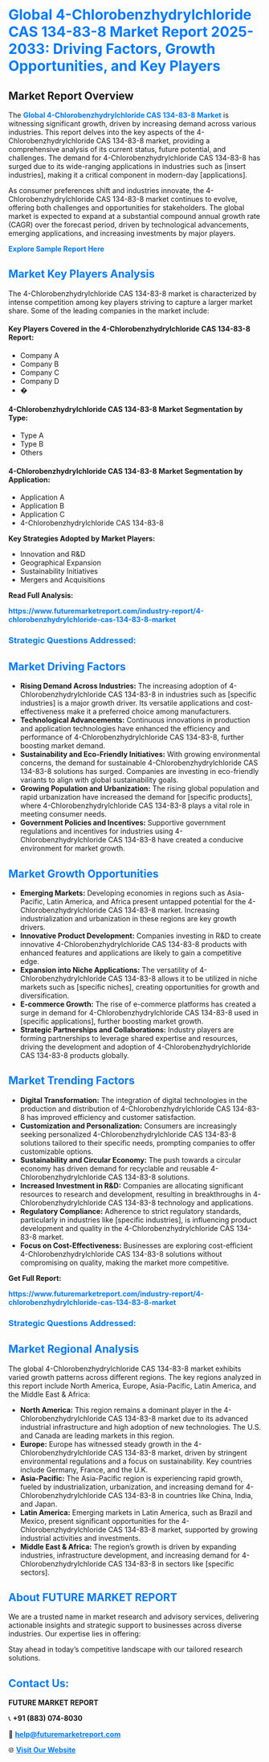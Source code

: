 <h1 style="color: #007BFF;">Global 4-Chlorobenzhydrylchloride CAS 134-83-8 Market Report 2025-2033: Driving Factors, Growth Opportunities, and Key Players</h1>

<section id="overview">
<h2>Market Report Overview</h2>
<p>The <a href="https://www.futuremarketreport.com/industry-report/4-chlorobenzhydrylchloride-cas-134-83-8-market" style="color: #007BFF; text-decoration: none;"><strong>Global 4-Chlorobenzhydrylchloride CAS 134-83-8 Market</strong></a> is witnessing significant growth, driven by increasing demand across various industries. This report delves into the key aspects of the 4-Chlorobenzhydrylchloride CAS 134-83-8 market, providing a comprehensive analysis of its current status, future potential, and challenges. The demand for 4-Chlorobenzhydrylchloride CAS 134-83-8 has surged due to its wide-ranging applications in industries such as [insert industries], making it a critical component in modern-day [applications].</p>
<p>As consumer preferences shift and industries innovate, the 4-Chlorobenzhydrylchloride CAS 134-83-8 market continues to evolve, offering both challenges and opportunities for stakeholders. The global market is expected to expand at a substantial compound annual growth rate (CAGR) over the forecast period, driven by technological advancements, emerging applications, and increasing investments by major players.</p>
</section>

<section id="overview">
<p><a href="https://www.futuremarketreport.com/request-sample/reportId=119388" style="color: #007BFF; text-decoration: none;"><strong>Explore Sample Report Here</strong></a></p>
</section>

<section id="key-players">
<h2 style="color: #007BFF;">Market Key Players Analysis</h2>
<p>The 4-Chlorobenzhydrylchloride CAS 134-83-8 market is characterized by intense competition among key players striving to capture a larger market share. Some of the leading companies in the market include:</p>
<h4>Key Players Covered in the 4-Chlorobenzhydrylchloride CAS 134-83-8 Report:</h4>
<ul><li>Company A</li><li>Company B</li><li>Company C</li><li>Company D</li><li>�</li></ul>
<h4>4-Chlorobenzhydrylchloride CAS 134-83-8 Market Segmentation by Type:</h4>
<ul><li>Type A</li><li>Type B</li><li>Others</li></ul>

<h4>4-Chlorobenzhydrylchloride CAS 134-83-8 Market Segmentation by Application:</h4>
<ul><li>Application A</li><li>Application B</li><li>Application C</li><li>4-Chlorobenzhydrylchloride CAS 134-83-8</li></ul>
<p><strong>Key Strategies Adopted by Market Players:</strong></p>
<ul>
<li>Innovation and R&D</li>
<li>Geographical Expansion</li>
<li>Sustainability Initiatives</li>
<li>Mergers and Acquisitions</li>
</ul>
</section>

<section>
<p><strong>Read Full Analysis: </strong></p><a href="https://www.futuremarketreport.com/industry-report/4-chlorobenzhydrylchloride-cas-134-83-8-market" style="color: #007BFF; text-decoration: none;"><strong>https://www.futuremarketreport.com/industry-report/4-chlorobenzhydrylchloride-cas-134-83-8-market</strong></a>
<h3 style="color: #007BFF;">Strategic Questions Addressed:</h3>
</section>

<section id="driving-factors">
<h2 style="color: #007BFF;">Market Driving Factors</h2>
<ul>
<li><strong>Rising Demand Across Industries:</strong> The increasing adoption of 4-Chlorobenzhydrylchloride CAS 134-83-8 in industries such as [specific industries] is a major growth driver. Its versatile applications and cost-effectiveness make it a preferred choice among manufacturers.</li>
<li><strong>Technological Advancements:</strong> Continuous innovations in production and application technologies have enhanced the efficiency and performance of 4-Chlorobenzhydrylchloride CAS 134-83-8, further boosting market demand.</li>
<li><strong>Sustainability and Eco-Friendly Initiatives:</strong> With growing environmental concerns, the demand for sustainable 4-Chlorobenzhydrylchloride CAS 134-83-8 solutions has surged. Companies are investing in eco-friendly variants to align with global sustainability goals.</li>
<li><strong>Growing Population and Urbanization:</strong> The rising global population and rapid urbanization have increased the demand for [specific products], where 4-Chlorobenzhydrylchloride CAS 134-83-8 plays a vital role in meeting consumer needs.</li>
<li><strong>Government Policies and Incentives:</strong> Supportive government regulations and incentives for industries using 4-Chlorobenzhydrylchloride CAS 134-83-8 have created a conducive environment for market growth.</li>
</ul>
</section>

<section id="growth-opportunities">
<h2 style="color: #007BFF;">Market Growth Opportunities</h2>
<ul>
<li><strong>Emerging Markets:</strong> Developing economies in regions such as Asia-Pacific, Latin America, and Africa present untapped potential for the 4-Chlorobenzhydrylchloride CAS 134-83-8 market. Increasing industrialization and urbanization in these regions are key growth drivers.</li>
<li><strong>Innovative Product Development:</strong> Companies investing in R&D to create innovative 4-Chlorobenzhydrylchloride CAS 134-83-8 products with enhanced features and applications are likely to gain a competitive edge.</li>
<li><strong>Expansion into Niche Applications:</strong> The versatility of 4-Chlorobenzhydrylchloride CAS 134-83-8 allows it to be utilized in niche markets such as [specific niches], creating opportunities for growth and diversification.</li>
<li><strong>E-commerce Growth:</strong> The rise of e-commerce platforms has created a surge in demand for 4-Chlorobenzhydrylchloride CAS 134-83-8 used in [specific applications], further boosting market growth.</li>
<li><strong>Strategic Partnerships and Collaborations:</strong> Industry players are forming partnerships to leverage shared expertise and resources, driving the development and adoption of 4-Chlorobenzhydrylchloride CAS 134-83-8 products globally.</li>
</ul>
</section>

<section id="trending-factors">
<h2 style="color: #007BFF;">Market Trending Factors</h2>
<ul>
<li><strong>Digital Transformation:</strong> The integration of digital technologies in the production and distribution of 4-Chlorobenzhydrylchloride CAS 134-83-8 has improved efficiency and customer satisfaction.</li>
<li><strong>Customization and Personalization:</strong> Consumers are increasingly seeking personalized 4-Chlorobenzhydrylchloride CAS 134-83-8 solutions tailored to their specific needs, prompting companies to offer customizable options.</li>
<li><strong>Sustainability and Circular Economy:</strong> The push towards a circular economy has driven demand for recyclable and reusable 4-Chlorobenzhydrylchloride CAS 134-83-8 solutions.</li>
<li><strong>Increased Investment in R&D:</strong> Companies are allocating significant resources to research and development, resulting in breakthroughs in 4-Chlorobenzhydrylchloride CAS 134-83-8 technology and applications.</li>
<li><strong>Regulatory Compliance:</strong> Adherence to strict regulatory standards, particularly in industries like [specific industries], is influencing product development and quality in the 4-Chlorobenzhydrylchloride CAS 134-83-8 market.</li>
<li><strong>Focus on Cost-Effectiveness:</strong> Businesses are exploring cost-efficient 4-Chlorobenzhydrylchloride CAS 134-83-8 solutions without compromising on quality, making the market more competitive.</li>
</ul>
</section>

<section>
<p><strong>Get Full Report: </strong></p><a href="https://www.futuremarketreport.com/industry-report/4-chlorobenzhydrylchloride-cas-134-83-8-market" style="color: #007BFF; text-decoration: none;"><strong>https://www.futuremarketreport.com/industry-report/4-chlorobenzhydrylchloride-cas-134-83-8-market</strong></a>
<h3 style="color: #007BFF;">Strategic Questions Addressed:</h3>
</section>


<section id="regional-analysis">
<h2 style="color: #007BFF;">Market Regional Analysis</h2>
<p>The global 4-Chlorobenzhydrylchloride CAS 134-83-8 market exhibits varied growth patterns across different regions. The key regions analyzed in this report include North America, Europe, Asia-Pacific, Latin America, and the Middle East & Africa:</p>
<ul>
<li><strong>North America:</strong> This region remains a dominant player in the 4-Chlorobenzhydrylchloride CAS 134-83-8 market due to its advanced industrial infrastructure and high adoption of new technologies. The U.S. and Canada are leading markets in this region.</li>
<li><strong>Europe:</strong> Europe has witnessed steady growth in the 4-Chlorobenzhydrylchloride CAS 134-83-8 market, driven by stringent environmental regulations and a focus on sustainability. Key countries include Germany, France, and the U.K.</li>
<li><strong>Asia-Pacific:</strong> The Asia-Pacific region is experiencing rapid growth, fueled by industrialization, urbanization, and increasing demand for 4-Chlorobenzhydrylchloride CAS 134-83-8 in countries like China, India, and Japan.</li>
<li><strong>Latin America:</strong> Emerging markets in Latin America, such as Brazil and Mexico, present significant opportunities for the 4-Chlorobenzhydrylchloride CAS 134-83-8 market, supported by growing industrial activities and investments.</li>
<li><strong>Middle East & Africa:</strong> The region’s growth is driven by expanding industries, infrastructure development, and increasing demand for 4-Chlorobenzhydrylchloride CAS 134-83-8 in sectors like [specific sectors].</li>
</ul>
</section>

<footer>
<h2 style="color: #007BFF;">About FUTURE MARKET REPORT</h2>
<p>We are a trusted name in market research and advisory services, delivering actionable insights and strategic support to businesses across diverse industries. Our expertise lies in offering:</p>

<p>Stay ahead in today’s competitive landscape with our tailored research solutions.</p>

<h2 style="color: #007BFF;">Contact Us:</h2>
<p><strong>FUTURE MARKET REPORT</strong></p>
<p>📞 <strong>+91 (883) 074-8030</strong></p>
<p>📧 <strong><a href="mailto:help@futuremarketreport.com" style="color: #007BFF;">help@futuremarketreport.com</a></strong></p>
<p>🌐 <strong><a href="https://www.futuremarketreport.com/" style="color: #007BFF;">Visit Our Website</a></strong></p>
</footer>